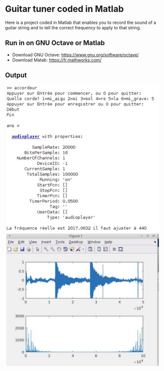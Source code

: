 # Guitar tuner coded in Matlab

Here is a project coded in Matlab that enables you to record the sound of a guitar string and to tell the correct frequency to apply to that string.

## Run in on GNU Octave or Matlab

- Download GNU Octave: https://www.gnu.org/software/octave/
- Download Matab: https://fr.mathworks.com/

## Output

![output](https://github.com/mylinhlethien/accordeur-guitare-matlab/blob/master/Capture%20d%E2%80%99e%CC%81cran%202020-02-07%20a%CC%80%2018.30.28.png)
![output](https://github.com/mylinhlethien/accordeur-guitare-matlab/blob/master/Capture%20d%E2%80%99e%CC%81cran%202020-02-07%20a%CC%80%2018.30.50.png)
